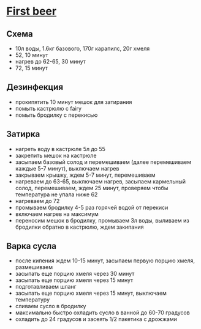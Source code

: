# [First beer](https://youtu.be/Z5Ri_Oe3YmA)

## Схема

* 10л воды, 1.6кг базового, 170г карапилс, 20г хмеля
* 52, 10 минут
* нагрев до 62-65, 30 минут
* 72, 15 минут

## Дезинфекция

* прокипятить 10 минут мешок для затирания
* помыть кастрюлю с fairy
* помыть бродилку с перекисью

## Затирка

* нагреть воду в кастрюле 5л до 55
* закрепить мешок на кастрюле
* засыпаем базовый солод и перемешиваем (далее перемешиваем каждые 5-7 минут), выключаем нагрев
* закрываем крышку, ждем 5-7 минут, перемешиваем
* нагреваем до 63-65, выключаем нагрев, засыпаем кармельный солод, перемешиваем, ждем 25 минут, проверяем чтобы температура не упала ниже 62
* нагреваем до 72
* промываем бродилку 4-5 раз горячей водой от перекиси
* включаем нагрев на максимум
* переносим мешок в бродилку, промываем 3л воды, выливаем из бродилки обратно в кастрюлю, ждем закипания

## Варка сусла

* после кипения ждем 10-15 минут, засыпаем первую порцию хмеля, размешиваем
* засыпать еще порцию хмеля через 30 минут
* засыпать еще порцию хмеля через 15 минут
* подготавливаем шланг
* засыпать еще порцию хмеля через 15 минут, выключаем температуру
* сливаем сусло в бродилку
* максимально быстро охладить сусло в ванной до 60-70 градусов
* охладить до 24 градусов и засеять 1/2 пакетика с дрожжами
